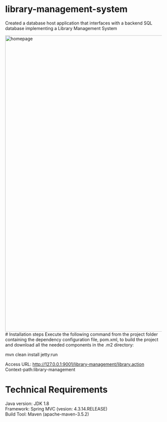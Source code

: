 # library-management-system
Created a database host application that interfaces with a backend SQL database implementing a Library Management System  

<img width="949" alt="homepage" src="https://user-images.githubusercontent.com/25062217/39959996-faaa1f08-55df-11e8-9a53-7b4e947b9563.PNG"> 
# Installation steps
Execute the following command from the project folder containing the dependency configuration file, pom.xml, to build the project and download all the needed components in the .m2 directory:
  
mvn clean install jetty:run  
  
Access URL: http://127.0.0.1:9001/library-management/library.action  
Context-path:library-management  

# Technical Requirements
Java version: JDK 1.8  
Framework: Spring MVC (vesion: 4.3.14.RELEASE)  
Build Tool: Maven (apache-maven-3.5.2)  
